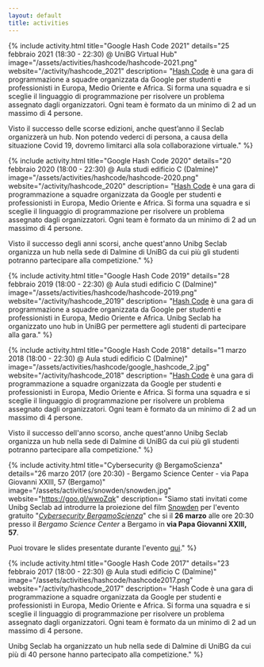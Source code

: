 ```yaml
---
layout: default
title: activities
---
```


{% include activity.html
   title="Google Hash Code 2021"
   details="25 febbraio 2021 (18:30 - 22:30) @ UniBG Virtual Hub"
   image="/assets/activities/hashcode/hashcode-2021.png"
   website="/activity/hashcode_2021"
   description=
"[Hash Code](https://codingcompetitions.withgoogle.com/hashcode) è una gara di
programmazione a squadre organizzata da Google per studenti e professionisti in
Europa, Medio Oriente e Africa. Si forma una squadra e si sceglie il linguaggio
di programmazione per risolvere un problema assegnato dagli organizzatori. Ogni
team è formato da un minimo di 2 ad un massimo di 4 persone.

Visto il successo delle scorse edizioni, anche quest’anno il Seclab organizzerà
un hub. Non potendo vederci di persona, a causa della situazione Covid 19,
dovremo limitarci alla sola collaborazione virtuale."
%}

{% include activity.html
   title="Google Hash Code 2020"
   details="20 febbraio 2020 (18:00 - 22:30) @ Aula studi edificio C (Dalmine)"
   image="/assets/activities/hashcode/hashcode-2020.png"
   website="/activity/hashcode_2020"
   description=
"[Hash Code](https://codingcompetitions.withgoogle.com/hashcode) è una gara di
programmazione a squadre organizzata da Google per studenti e professionisti in
Europa, Medio Oriente e Africa. Si forma una squadra e si sceglie il linguaggio
di programmazione per risolvere un problema assegnato dagli organizzatori. Ogni
team è formato da un minimo di 2 ad un massimo di 4 persone.

Visto il successo degli anni scorsi, anche quest'anno Unibg Seclab organizza un
hub nella sede di Dalmine di UniBG da cui più gli studenti potranno partecipare
alla competizione."
%}

{% include activity.html
   title="Google Hash Code 2019"
   details="28 febbraio 2019 (18:00 - 22:30) @ Aula studi edificio C (Dalmine)"
   image="/assets/activities/hashcode/hashcode-2019.png"
   website="/activity/hashcode_2019"
   description=
"[Hash Code](https://codingcompetitions.withgoogle.com/hashcode) è una gara di
programmazione a squadre organizzata da Google per studenti e professionisti in
Europa, Medio Oriente e Africa. Unibg Seclab ha organizzato uno hub in UniBG
per permettere agli studenti di partecipare alla gara."
%}


{% include activity.html
   title="Google Hash Code 2018"
   details="1 marzo 2018 (18:00 - 22:30) @ Aula studi edificio C (Dalmine)"
   image="/assets/activities/hashcode/google_hashcode_2.jpg"
   website="/activity/hashcode_2018"
   description=
"[Hash Code](https://hashcode.withgoogle.com) è una gara di programmazione a
squadre organizzata da Google per studenti e professionisti in Europa, Medio
Oriente e Africa. Si forma una squadra e si sceglie il linguaggio di
programmazione per risolvere un problema assegnato dagli organizzatori. Ogni
team è formato da un minimo di 2 ad un massimo di 4 persone.

Visto il successo dell'anno scorso, anche quest'anno Unibg Seclab organizza un
hub nella sede di Dalmine di UniBG da cui più gli studenti potranno partecipare
alla competizione."
%}


{% include activity.html
   title="Cybersecurity @ BergamoScienza"
   details="26 marzo 2017 (ore 20:30) - Bergamo Science Center - via Papa Giovanni XXIII, 57 (Bergamo)"
   image="/assets/activities/snowden/snowden.jpg"
   website="https://goo.gl/wwoZqk"
   description=
"Siamo stati invitati come Unibg Seclab ad introdurre la proiezione del film
[Snowden](http://www.imdb.com/title/tt3774114/) per l'evento gratuito
\"[*Cybersecurity BergamoScienza*](https://goo.gl/wwoZqk)\" che si il **26 marzo**
alle ore 20:30 presso il *Bergamo Science Center* a Bergamo in **via Papa
Giovanni XXIII, 57**.

Puoi trovare le slides presentate durante l'evento
[qui]( https://speakerdeck.com/seclab/cybersecurity-at-bergamoscienza)."
%}


{% include activity.html
   title="Google Hash Code 2017"
   details="23 febbraio 2017 (18:00 - 22:30) @ Aula studi edificio C (Dalmine)"
   image="/assets/activities/hashcode/hashcode2017.png"
   website="/activity/hashcode_2017"
   description=
"Hash Code è una gara di programmazione a squadre organizzata da Google per
studenti e professionisti in Europa, Medio Oriente e Africa. Si forma una
squadra e si sceglie il linguaggio di programmazione per risolvere un problema
assegnato dagli organizzatori. Ogni team è formato da un minimo di 2 ad un
massimo di 4 persone.

Unibg Seclab ha organizzato un hub nella sede di Dalmine di UniBG da cui più di
40 persone hanno partecipato alla competizione."
%}
